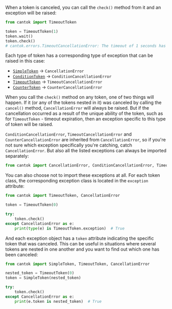 When a token is canceled, you can call the `check()` method from it and an exception will be raised:

```python
from cantok import TimeoutToken

token = TimeoutToken(1)
token.wait()
token.check()
# cantok.errors.TimeoutCancellationError: The timeout of 1 seconds has expired.
```

Each type of token has a corresponding type of exception that can be raised in this case:

- [`SimpleToken`](../types_of_tokens/SimpleToken.md) -> `CancellationError`
- [`ConditionToken`](../types_of_tokens/ConditionToken.md) -> `ConditionCancellationError`
- [`TimeoutToken`](../types_of_tokens/TimeoutToken.md) -> `TimeoutCancellationError`
- [`CounterToken`](../types_of_tokens/CounterToken.md) -> `CounterCancellationError`

When you call the `check()` method on any token, one of two things will happen. If it (or any of the tokens nested in it) was canceled by calling the `cancel()` method, `CancellationError` will always be raised. But if the cancellation occurred as a result of the unique ability of the token, such as for `TimeoutToken` - timeout expiration, then an exception specific to this type of token will be raised.

`ConditionCancellationError`, `TimeoutCancellationError` and `CounterCancellationError` are inherited from `CancellationError`, so if you're not sure which exception specifically you're catching, catch `CancellationError`. But also all the listed exceptions can always be imported separately:

```python
from cantok import CancellationError, ConditionCancellationError, TimeoutCancellationError, CounterCancellationError
```

You can also choose not to import these exceptions at all. For each token class, the corresponding exception class is located in the `exception` attribute:

```python
from cantok import TimeoutToken, CancellationError

token = TimeoutToken(0)

try:
    token.check()
except CancellationError as e:
    print(type(e) is TimeoutToken.exception)  # True
```

And each exception object has a `token` attribute indicating the specific token that was canceled. This can be useful in situations where several tokens are nested in one another and you want to find out which one has been canceled:

```python
from cantok import SimpleToken, TimeoutToken, CancellationError

nested_token = TimeoutToken(0)
token = SimpleToken(nested_token)

try:
    token.check()
except CancellationError as e:
    print(e.token is nested_token)  # True
```
